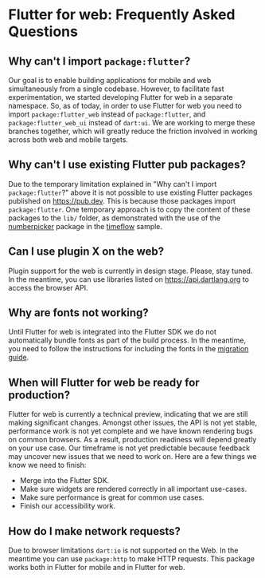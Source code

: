 # Flutter for web: Frequently Asked Questions

## Why can't I import `package:flutter`?

Our goal is to enable building applications for mobile and web simultaneously
from a single codebase. However, to facilitate fast experimentation, we started
developing Flutter for web in a separate namespace. So, as of today, in order
to use Flutter for web you need to import `package:flutter_web` instead of
`package:flutter`, and `package:flutter_web_ui` instead of `dart:ui`. We are
working to merge these branches together, which will greatly reduce the friction
involved in working across both web and mobile targets.

## Why can't I use existing Flutter pub packages?

Due to the temporary limitation explained in "Why can't I import
`package:flutter`?" above it is not possible to use existing Flutter packages
published on https://pub.dev. This is because those packages import
`package:flutter`. One temporary approach is to copy the content of these
packages to the `lib/` folder, as demonstrated with the use of the 
[numberpicker](https://pub.dev/packages/numberpicker) package in the 
[timeflow](https://github.com/flutter/samples/tree/master/web/timeflow/lib) sample.

## Can I use plugin X on the web?

Plugin support for the web is currently in design stage. Please, stay tuned. In
the meantime, you can use libraries listed on https://api.dartlang.org to access
the browser API.

## Why are fonts not working?

Until Flutter for web is integrated into the Flutter SDK we do not automatically
bundle fonts as part of the build process. In the meantime, you need to follow
the instructions for including the fonts in the
[migration guide](https://github.com/flutter/flutter_web/blob/master/oss/docs/faq.md).

## When will Flutter for web be ready for production?

Flutter for web is currently a technical preview, indicating that we are still
making significant changes. Amongst other issues, the API is not yet stable, 
performance work is not yet complete and we have known rendering bugs on common
browsers. As a result, production readiness will depend greatly on your use case. 
Our timeframe is not yet predictable because feedback may uncover new issues that
we need to work on. Here are a few things we know we need to finish:

- Merge into the Flutter SDK.
- Make sure widgets are rendered correctly in all important use-cases.
- Make sure performance is great for common use cases.
- Finish our accessibility work.

## How do I make network requests?

Due to browser limitations `dart:io` is not supported on the Web. In the
meantime you can use `package:http` to make HTTP requests. This package works
both in Flutter for mobile and in Flutter for web.
